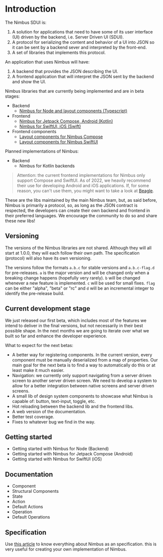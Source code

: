 # Introduction
The Nimbus SDUI is:

1. A solution for applications that need to have some of its user interface (UI) driven by the backend, i.e. Server Driven UI (SDUI).
1. A protocol for serializing the content and behavior of a UI into JSON so it can be sent by a backend sever and interpreted by the front-end.
1. A set of libraries that implements this protocol.

An application that uses Nimbus will have:
1. A backend that provides the JSON describing the UI.
1. A frontend application that will interpret the JSON sent by the backend and show the UI.

Nimbus libraries that are currently being implemented and are in beta stages:
- Backend
  - [Nimbus for Node and layout components (Typescript)](https://github.com/ZupIT/nimbus-backend-ts)
- Frontend
  - [Nimbus for Jetpack Compose, Android (Kotlin)](https://github.com/ZupIT/nimbus-compose)
  - [Nimbus for SwiftUI, iOS (Swift)](https://github.com/ZupIT/nimbus-swiftui)
- Frontend components
  - [Layout components for Nimbus Compose](https://github.com/ZupIT/nimbus-layout-compose)
  - [Layout components for Nimbus SwiftUI](https://github.com/ZupIT/nimbus-layout-swiftui)

Planned implementations of Nimbus:
- Backend
  - Nimbus for Kotlin backends

> Attention: the current frontend implementations for Nimbus only support Compose and SwiftUI. As of 2022, we heavily recommend their use for
developing Android and iOS applications. If, for some reason, you can't use them, you might want to take a look at
[Beagle](https://github.com/ZupIT/beagle).

These are the libs maintained by the main Nimbus team, but, as said before, Nimbus is primarily a protocol, so, as long as the JSON contract is
respected, the developers can create their own backend and frontend in their preferred languages. We encourage the community to do so and share these
new libs!

## Versioning
The versions of the Nimbus libraries are not shared. Although they will all start at 1.0.0, they will each follow their own path. The specification
(protocol) will also have its own versioning.

The versions follow the formats `a.b.c` for stable versions and `a.b.c-flag.d` for pre-releases. `a` is the major version and will be changed only
when a breaking change happens (hopefully very rarely). `b` will be changed whenever a new feature is implemented. `c` will be used for small fixes.
`flag` can be either "alpha", "beta" or "rc" and `d` will be an incremental integer to identify the pre-release build.

## Current development stage
We just released our first beta, which includes most of the features we intend to deliver in the final versions, but not necessarily in their best
possible shape. In the next months we are going to iterate over what we built so far and enhance the developer experience.

What to expect for the next betas:
- A better way for registering components. In the current version, every component must be manually deserialized from a map of properties. Our main
goal for the next beta is to find a way to automatically do this or at least make it much easier.
- Navigation: we currently only support navigating from a server driven screen to another server driven screen. We need to develop a system to allow
for a better integration between native screens and server driven screens.
- A small lib of design system components to showcase what Nimbus is capable of: button, text-input, toggle, etc.
- Hot reloading between the backend lib and the frontend libs.
- A web version of the documentation.
- Better test coverage.
- Fixes to whatever bug we find in the way.

## Getting started
- Getting started with Nimbus for Node (Backend)
- Getting started with Nimbus for Jetpack Compose (Android)
- Getting started with Nimbus for SwiftUI (iOS)

## Documentation
- Component
- Structural Components
- State
- Action
- Default Actions
- Operation
- Default Operations

## Specification
Use [this article](/specification.md) to know everything about Nimbus as an specification. this is very useful for creating your own implementation of
Nimbus.
